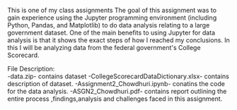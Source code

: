 This is one of my class assignments
The goal of this assignment was to gain experience using the Jupyter programming environment (including Python, Pandas, and Matplotlib) to do data analysis relating to a large government dataset. One of the main benefits to using Jupyter for data analysis is that it shows the exact steps of how I reached my conclusions. In this I will be analyzing data from the federal government's College Scorecard.

File Description:                                                                                                                   
-data.zip- contains dataset                                                                           -CollegeScorecardDataDictionary.xlsx- contains description of dataset.                                           -Assignment2_Chowdhuri.ipynb- conatins the code for the data analysis.                                               -ASGN2_Chowdhuri.pdf- contains report outlining the entire process ,findings,analysis and challenges faced in this assignment.
